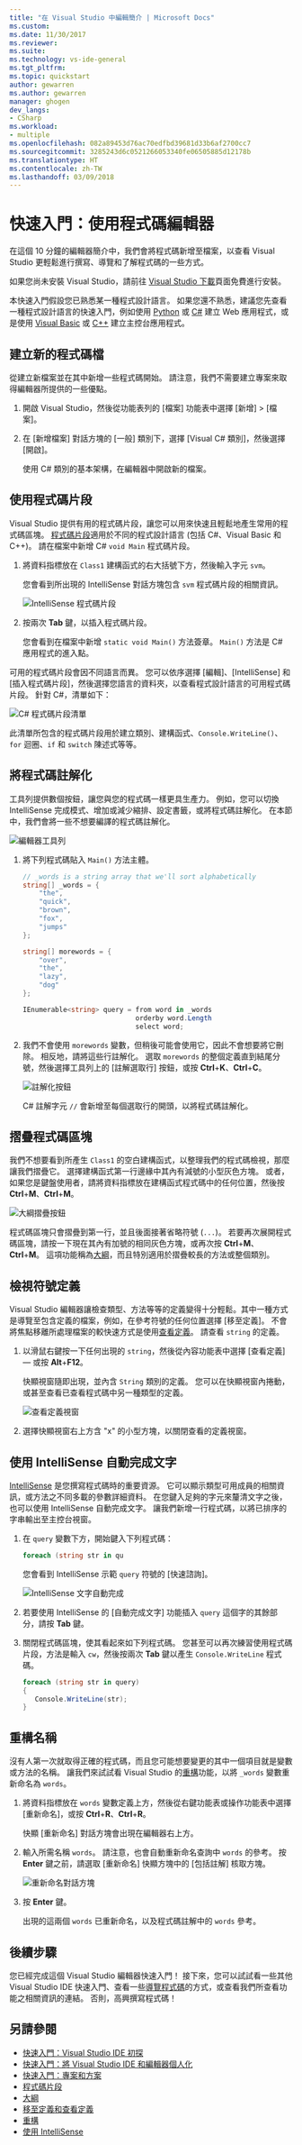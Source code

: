 ```yaml
---
title: "在 Visual Studio 中編輯簡介 | Microsoft Docs"
ms.custom: 
ms.date: 11/30/2017
ms.reviewer: 
ms.suite: 
ms.technology: vs-ide-general
ms.tgt_pltfrm: 
ms.topic: quickstart
author: gewarren
ms.author: gewarren
manager: ghogen
dev_langs:
- CSharp
ms.workload:
- multiple
ms.openlocfilehash: 082a89453d76ac70edfbd39681d33b6af2700cc7
ms.sourcegitcommit: 3285243d6c0521266053340fe06505885d12178b
ms.translationtype: HT
ms.contentlocale: zh-TW
ms.lasthandoff: 03/09/2018
---
```

# <a name="quickstart-use-the-code-editor"></a>快速入門：使用程式碼編輯器

在這個 10 分鐘的編輯器簡介中，我們會將程式碼新增至檔案，以查看 Visual Studio 更輕鬆進行撰寫、導覽和了解程式碼的一些方式。

如果您尚未安裝 Visual Studio，請前往 [Visual Studio 下載](https://aka.ms/vsdownload?utm_source=mscom&utm_campaign=msdocs)頁面免費進行安裝。

本快速入門假設您已熟悉某一種程式設計語言。 如果您還不熟悉，建議您先查看一種程式設計語言的快速入門，例如使用 [Python](../ide/quickstart-python.md) 或 [C#](../ide/tutorial-csharp-aspnet-core.md) 建立 Web 應用程式，或是使用 [Visual Basic](../ide/quickstart-visual-basic-console.md) 或 [C++](../ide/quickstart-cpp.md) 建立主控台應用程式。

## <a name="create-a-new-code-file"></a>建立新的程式碼檔

從建立新檔案並在其中新增一些程式碼開始。 請注意，我們不需要建立專案來取得編輯器所提供的一些優點。

1. 開啟 Visual Studio，然後從功能表列的 [檔案] 功能表中選擇 [新增] > [檔案]。

1. 在 [新增檔案] 對話方塊的 [一般] 類別下，選擇 [Visual C# 類別]，然後選擇 [開啟]。

   使用 C# 類別的基本架構，在編輯器中開啟新的檔案。

## <a name="using-code-snippets"></a>使用程式碼片段

Visual Studio 提供有用的程式碼片段，讓您可以用來快速且輕鬆地產生常用的程式碼區塊。 [程式碼片段](../ide/code-snippets.md)適用於不同的程式設計語言 (包括 C#、Visual Basic 和 C++)。 請在檔案中新增 C# `void Main` 程式碼片段。

1. 將資料指標放在 `Class1` 建構函式的右大括號下方，然後輸入字元 `svm`。

   您會看到所出現的 IntelliSense 對話方塊包含 `svm` 程式碼片段的相關資訊。

   ![IntelliSense 程式碼片段](media/quickstart-intellisense-snippet.png)

1. 按兩次 **Tab** 鍵，以插入程式碼片段。

   您會看到在檔案中新增 `static void Main()` 方法簽章。 `Main()` 方法是 C# 應用程式的進入點。

可用的程式碼片段會因不同語言而異。 您可以依序選擇 [編輯]、[IntelliSense] 和 [插入程式碼片段]，然後選擇您語言的資料夾，以查看程式設計語言的可用程式碼片段。 針對 C#，清單如下：

![C# 程式碼片段清單](media/quickstart-code-snippet-list.png)

此清單所包含的程式碼片段用於建立類別、建構函式、`Console.WriteLine()`、`for` 迴圈、`if` 和 `switch` 陳述式等等。

## <a name="commenting-out-code"></a>將程式碼註解化

工具列提供數個按鈕，讓您與您的程式碼一樣更具生產力。 例如，您可以切換 IntelliSense 完成模式、增加或減少縮排、設定書籤，或將程式碼註解化。 在本節中，我們會將一些不想要編譯的程式碼註解化。

![編輯器工具列](media/quickstart-editor-toolbar.png)

1. 將下列程式碼貼入 `Main()` 方法主體。

    ```csharp
    // _words is a string array that we'll sort alphabetically
    string[] _words = {
        "the",
        "quick",
        "brown",
        "fox",
        "jumps"
    };

    string[] morewords = {
        "over",
        "the",
        "lazy",
        "dog"
    };

    IEnumerable<string> query = from word in _words
                                orderby word.Length
                                select word;
    ```

1. 我們不會使用 `morewords` 變數，但稍後可能會使用它，因此不會想要將它刪除。 相反地，請將這些行註解化。 選取 `morewords` 的整個定義直到結尾分號，然後選擇工具列上的 [註解選取行] 按鈕，或按 **Ctrl**+**K**、**Ctrl**+**C**。

   ![註解化按鈕](media/quickstart-comment-out.png)

   C# 註解字元 `//` 會新增至每個選取行的開頭，以將程式碼註解化。

## <a name="collapsing-code-blocks"></a>摺疊程式碼區塊

我們不想要看到所產生 `Class1` 的空白建構函式，以整理我們的程式碼檢視，那麼讓我們摺疊它。 選擇建構函式第一行邊緣中其內有減號的小型灰色方塊。 或者，如果您是鍵盤使用者，請將資料指標放在建構函式程式碼中的任何位置，然後按 **Ctrl**+**M**、**Ctrl**+**M**。

![大綱摺疊按鈕](media/quickstart-collapse.png)

程式碼區塊只會摺疊到第一行，並且後面接著省略符號 (`...`)。 若要再次展開程式碼區塊，請按一下現在其內有加號的相同灰色方塊，或再次按 **Ctrl**+**M**、**Ctrl**+**M**。 這項功能稱為[大綱](../ide/outlining.md)，而且特別適用於摺疊較長的方法或整個類別。

## <a name="viewing-symbol-definitions"></a>檢視符號定義

Visual Studio 編輯器讓檢查類型、方法等等的定義變得十分輕鬆。其中一種方式是導覽至包含定義的檔案，例如，在參考符號的任何位置選擇 [移至定義]。 不會將焦點移離所處理檔案的較快速方式是使用[查看定義](../ide/go-to-and-peek-definition.md#peek-definition)。 請查看 `string` 的定義。

1. 以滑鼠右鍵按一下任何出現的 `string`，然後從內容功能表中選擇 [查看定義]&mdash; 或按 **Alt**+**F12**。

   快顯視窗隨即出現，並內含 `String` 類別的定義。 您可以在快顯視窗內捲動，或甚至查看已查看程式碼中另一種類型的定義。

   ![查看定義視窗](media/quickstart-peek-definition.png)

1. 選擇快顯視窗右上方含 "x" 的小型方塊，以關閉查看的定義視窗。

## <a name="using-intellisense-to-complete-words"></a>使用 IntelliSense 自動完成文字

[IntelliSense](../ide/using-intellisense.md) 是您撰寫程式碼時的重要資源。 它可以顯示類型可用成員的相關資訊，或方法之不同多載的參數詳細資料。 在您鍵入足夠的字元來釐清文字之後，也可以使用 IntelliSense 自動完成文字。 讓我們新增一行程式碼，以將已排序的字串輸出至主控台視窗。

1. 在 `query` 變數下方，開始鍵入下列程式碼：

   ```csharp
   foreach (string str in qu
   ```

   您會看到 IntelliSense 示範 `query` 符號的 [快速諮詢]。

   ![IntelliSense 文字自動完成](media/quickstart-intellisense-completion-list.png)

1. 若要使用 IntelliSense 的 [自動完成文字] 功能插入 `query` 這個字的其餘部分，請按 **Tab** 鍵。

1. 關閉程式碼區塊，使其看起來如下列程式碼。 您甚至可以再次練習使用程式碼片段，方法是輸入 `cw`，然後按兩次 **Tab** 鍵以產生 `Console.WriteLine` 程式碼。

   ```csharp
   foreach (string str in query)
   {
      Console.WriteLine(str);
   }
   ```

## <a name="refactoring-a-name"></a>重構名稱

沒有人第一次就取得正確的程式碼，而且您可能想要變更的其中一個項目就是變數或方法的名稱。 讓我們來試試看 Visual Studio 的[重構](../ide/refactoring-in-visual-studio.md)功能，以將 `_words` 變數重新命名為 `words`。

1. 將資料指標放在 `words` 變數定義上方，然後從右鍵功能表或操作功能表中選擇 [重新命名]，或按 **Ctrl**+**R**、**Ctrl**+**R**。

   快顯 [重新命名] 對話方塊會出現在編輯器右上方。

1. 輸入所需名稱 `words`。 請注意，也會自動重新命名查詢中 `words` 的參考。 按 **Enter** 鍵之前，請選取 [重新命名] 快顯方塊中的 [包括註解] 核取方塊。

   ![重新命名對話方塊](media/quickstart-rename.png)

1. 按 **Enter** 鍵。

   出現的這兩個 `words` 已重新命名，以及程式碼註解中的 `words` 參考。

## <a name="next-steps"></a>後續步驟

您已經完成這個 Visual Studio 編輯器快速入門！ 接下來，您可以試試看一些其他 Visual Studio IDE 快速入門、查看一些[導覽程式碼](../ide/navigating-code.md)的方式，或查看我們所查看功能之相關資訊的連結。 否則，高興撰寫程式碼！

## <a name="see-also"></a>另請參閱

- [快速入門：Visual Studio IDE 初探](../ide/quickstart-ide-orientation.md)
- [快速入門：將 Visual Studio IDE 和編輯器個人化](../ide/quickstart-personalize-the-ide.md)
- [快速入門：專案和方案](../ide/quickstart-projects-solutions.md)
- [程式碼片段](../ide/code-snippets.md)
- [大綱](../ide/outlining.md)
- [移至定義和查看定義](../ide/go-to-and-peek-definition.md)
- [重構](../ide/refactoring-in-visual-studio.md)
- [使用 IntelliSense](../ide/using-intellisense.md)
